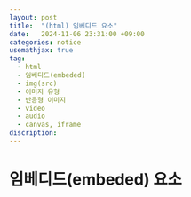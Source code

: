 ```yaml
---
layout: post
title:  "(html) 임베디드 요소"
date:   2024-11-06 23:31:00 +09:00
categories: notice
usemathjax: true
tag:
  - html
  - 임베디드(embeded)
  - img(src)
  - 이미지 유형
  - 반응형 이미지
  - video
  - audio
  - canvas, iframe
discription: 
---
```


# 임베디드(embeded) 요소
